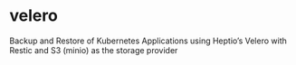 # velero
Backup and Restore of Kubernetes Applications using Heptio’s Velero with Restic and S3 (minio) as the storage provider
